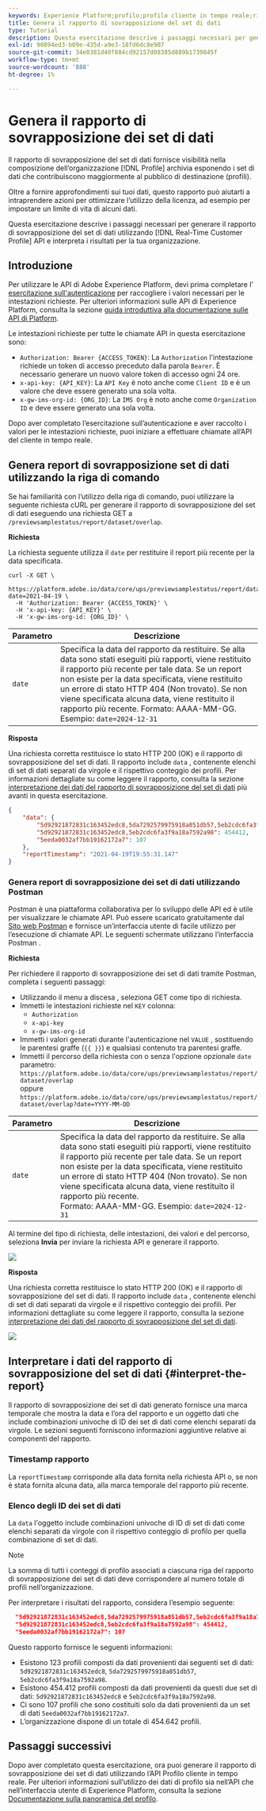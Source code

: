```yaml
---
keywords: Experience Platform;profilo;profilo cliente in tempo reale;risoluzione dei problemi;API;reporting;report di sovrapposizione set di dati;dati profilo
title: Genera il rapporto di sovrapposizione del set di dati
type: Tutorial
description: Questa esercitazione descrive i passaggi necessari per generare il rapporto di sovrapposizione dei set di dati utilizzando l’API del profilo cliente in tempo reale.
exl-id: 90894ed3-b09e-435d-a9e3-18fd6dc8e907
source-git-commit: 34e0381d40f884cd92157d08385d889b1739845f
workflow-type: tm+mt
source-wordcount: '888'
ht-degree: 1%

---
```


# Genera il rapporto di sovrapposizione dei set di dati

Il rapporto di sovrapposizione del set di dati fornisce visibilità nella composizione dell’organizzazione [!DNL Profile] archivia esponendo i set di dati che contribuiscono maggiormente al pubblico di destinazione (profili).

Oltre a fornire approfondimenti sui tuoi dati, questo rapporto può aiutarti a intraprendere azioni per ottimizzare l’utilizzo della licenza, ad esempio per impostare un limite di vita di alcuni dati.

Questa esercitazione descrive i passaggi necessari per generare il rapporto di sovrapposizione del set di dati utilizzando [!DNL Real-Time Customer Profile] API e interpreta i risultati per la tua organizzazione.

## Introduzione

Per utilizzare le API di Adobe Experience Platform, devi prima completare l’ [esercitazione sull&#39;autenticazione](https://www.adobe.com/go/platform-api-authentication-en) per raccogliere i valori necessari per le intestazioni richieste. Per ulteriori informazioni sulle API di Experience Platform, consulta la sezione [guida introduttiva alla documentazione sulle API di Platform](../../landing/api-guide.md).

Le intestazioni richieste per tutte le chiamate API in questa esercitazione sono:

* `Authorization: Bearer {ACCESS_TOKEN}`: La `Authorization` l&#39;intestazione richiede un token di accesso preceduto dalla parola `Bearer`. È necessario generare un nuovo valore token di accesso ogni 24 ore.
* `x-api-key: {API_KEY}`: La `API Key` è noto anche come `Client ID` e è un valore che deve essere generato una sola volta.
* `x-gw-ims-org-id: {ORG_ID}`: La `IMS Org` è noto anche come `Organization ID` e deve essere generato una sola volta.

Dopo aver completato l’esercitazione sull’autenticazione e aver raccolto i valori per le intestazioni richieste, puoi iniziare a effettuare chiamate all’API del cliente in tempo reale.

## Genera report di sovrapposizione set di dati utilizzando la riga di comando

Se hai familiarità con l’utilizzo della riga di comando, puoi utilizzare la seguente richiesta cURL per generare il rapporto di sovrapposizione del set di dati eseguendo una richiesta GET a `/previewsamplestatus/report/dataset/overlap`.

**Richiesta**

La richiesta seguente utilizza il `date` per restituire il report più recente per la data specificata.

```shell
curl -X GET \
  https://platform.adobe.io/data/core/ups/previewsamplestatus/report/dataset/overlap?date=2021-04-19 \
  -H 'Authorization: Bearer {ACCESS_TOKEN}' \
  -H 'x-api-key: {API_KEY}' \
  -H 'x-gw-ims-org-id: {ORG_ID}' \
```

| Parametro | Descrizione |
|---|---|
| `date` | Specifica la data del rapporto da restituire. Se alla data sono stati eseguiti più rapporti, viene restituito il rapporto più recente per tale data. Se un report non esiste per la data specificata, viene restituito un errore di stato HTTP 404 (Non trovato). Se non viene specificata alcuna data, viene restituito il rapporto più recente. Formato: AAAA-MM-GG. Esempio: `date=2024-12-31` |

**Risposta**

Una richiesta corretta restituisce lo stato HTTP 200 (OK) e il rapporto di sovrapposizione del set di dati. Il rapporto include `data` , contenente elenchi di set di dati separati da virgole e il rispettivo conteggio dei profili. Per informazioni dettagliate su come leggere il rapporto, consulta la sezione [interpretazione dei dati del rapporto di sovrapposizione del set di dati](#interpret-the-report) più avanti in questa esercitazione.

```json
{
    "data": {
        "5d92921872831c163452edc8,5da7292579975918a851db57,5eb2cdc6fa3f9a18a7592a98": 123,
        "5d92921872831c163452edc8,5eb2cdc6fa3f9a18a7592a98": 454412,
        "5eeda0032af7bb19162172a7": 107
    },
    "reportTimestamp": "2021-04-19T19:55:31.147"
}
```

### Genera report di sovrapposizione dei set di dati utilizzando Postman

Postman è una piattaforma collaborativa per lo sviluppo delle API ed è utile per visualizzare le chiamate API. Può essere scaricato gratuitamente dal [Sito web Postman](https://www.postman.com) e fornisce un’interfaccia utente di facile utilizzo per l’esecuzione di chiamate API. Le seguenti schermate utilizzano l’interfaccia Postman .

**Richiesta**

Per richiedere il rapporto di sovrapposizione dei set di dati tramite Postman, completa i seguenti passaggi:

* Utilizzando il menu a discesa , seleziona GET come tipo di richiesta.
* Immetti le intestazioni richieste nel `KEY` colonna:
   * `Authorization`
   * `x-api-key`
   * `x-gw-ims-org-id`
* Immetti i valori generati durante l&#39;autenticazione nel `VALUE` , sostituendo le parentesi graffe (`{{ }}`) e qualsiasi contenuto tra parentesi graffe.
* Immetti il percorso della richiesta con o senza l&#39;opzione opzionale `date` parametro:
   `https://platform.adobe.io/data/core/ups/previewsamplestatus/report/dataset/overlap`\
   oppure
   `https://platform.adobe.io/data/core/ups/previewsamplestatus/report/dataset/overlap?date=YYYY-MM-DD`

| Parametro | Descrizione |
|---|---|
| `date` | Specifica la data del rapporto da restituire. Se alla data sono stati eseguiti più rapporti, viene restituito il rapporto più recente per tale data. Se un report non esiste per la data specificata, viene restituito un errore di stato HTTP 404 (Non trovato). Se non viene specificata alcuna data, viene restituito il rapporto più recente. <br/>Formato: AAAA-MM-GG. Esempio: `date=2024-12-31` |

Al termine del tipo di richiesta, delle intestazioni, dei valori e del percorso, seleziona **Invia** per inviare la richiesta API e generare il rapporto.

![](../images/dataset-overlap-report/postman-request.png)

**Risposta**

Una richiesta corretta restituisce lo stato HTTP 200 (OK) e il rapporto di sovrapposizione del set di dati. Il rapporto include `data` , contenente elenchi di set di dati separati da virgole e il rispettivo conteggio dei profili. Per informazioni dettagliate su come leggere il rapporto, consulta la sezione [interpretazione dei dati del rapporto di sovrapposizione del set di dati](#interpret-the-report).

![](../images/dataset-overlap-report/postman-response.png)

## Interpretare i dati del rapporto di sovrapposizione del set di dati {#interpret-the-report}

Il rapporto di sovrapposizione dei set di dati generato fornisce una marca temporale che mostra la data e l’ora del rapporto e un oggetto dati che include combinazioni univoche di ID dei set di dati come elenchi separati da virgole. Le sezioni seguenti forniscono informazioni aggiuntive relative ai componenti del rapporto.

### Timestamp rapporto

La `reportTimestamp` corrisponde alla data fornita nella richiesta API o, se non è stata fornita alcuna data, alla marca temporale del rapporto più recente.

### Elenco degli ID dei set di dati

La `data` l&#39;oggetto include combinazioni univoche di ID di set di dati come elenchi separati da virgole con il rispettivo conteggio di profilo per quella combinazione di set di dati.

>[!NOTE]
>
>La somma di tutti i conteggi di profilo associati a ciascuna riga del rapporto di sovrapposizione dei set di dati deve corrispondere al numero totale di profili nell’organizzazione.

Per interpretare i risultati del rapporto, considera l’esempio seguente:

```json
  "5d92921872831c163452edc8,5da7292579975918a851db57,5eb2cdc6fa3f9a18a7592a98": 123,
  "5d92921872831c163452edc8,5eb2cdc6fa3f9a18a7592a98": 454412,
  "5eeda0032af7bb19162172a7": 107
```

Questo rapporto fornisce le seguenti informazioni:

* Esistono 123 profili composti da dati provenienti dai seguenti set di dati: `5d92921872831c163452edc8`, `5da7292579975918a851db57`, `5eb2cdc6fa3f9a18a7592a98`.
* Esistono 454.412 profili composti da dati provenienti da questi due set di dati: `5d92921872831c163452edc8` e `5eb2cdc6fa3f9a18a7592a98`.
* Ci sono 107 profili che sono costituiti solo da dati provenienti da un set di dati `5eeda0032af7bb19162172a7`.
* L’organizzazione dispone di un totale di 454.642 profili.

## Passaggi successivi

Dopo aver completato questa esercitazione, ora puoi generare il rapporto di sovrapposizione dei set di dati utilizzando l’API Profilo cliente in tempo reale. Per ulteriori informazioni sull’utilizzo dei dati di profilo sia nell’API che nell’interfaccia utente di Experience Platform, consulta la sezione [Documentazione sulla panoramica del profilo](../home.md).
